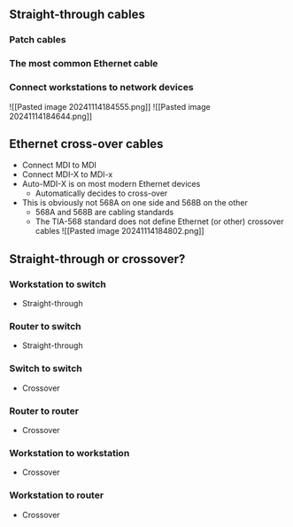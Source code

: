## Straight-through cables
### Patch cables
### The most common Ethernet cable
### Connect workstations to network devices
![[Pasted image 20241114184555.png]]
![[Pasted image 20241114184644.png]]
## Ethernet cross-over cables
- Connect MDI to MDI
- Connect MDI-X to MDI-x
- Auto-MDI-X is on most modern Ethernet devices
	- Automatically decides to cross-over
- This is obviously not 568A on one side and 568B on the other
	- 568A and 568B are cabling standards
	- The TIA-568 standard does not define Ethernet (or other) crossover cables
![[Pasted image 20241114184802.png]]
## Straight-through or crossover?
### Workstation to switch
- Straight-through
### Router to switch 
- Straight-through
### Switch to switch
- Crossover
### Router to router
- Crossover
### Workstation to workstation
- Crossover
### Workstation to router
- Crossover